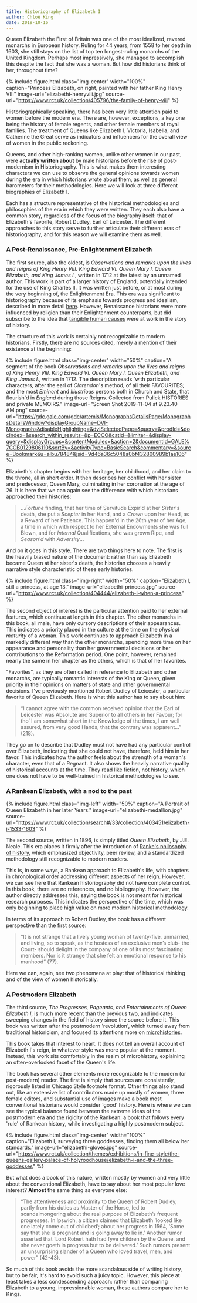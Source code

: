 ```yaml
---
title: Historiography of Elizabeth I
author: Chloë King
date: 2019-10-16
---
```


Queen Elizabeth the First of Britain was one of the most idealized, revered monarchs in European history. Ruling for 44 years, from 1558 to her death in 1603, she still stays on the list of top ten longest-ruling monarchs of the United Kingdom. Perhaps most impressively, she managed to accomplish this despite the fact that she was a woman. But how did historians think of her, throughout time?

{% include figure.html
  class="img-center"
  width="100%"
  caption="Princess Elizabeth, on right, painted with her father King Henry VIII"
  image-url="elizabethi-henryviii.jpg"
  source-url="https://www.rct.uk/collection/405796/the-family-of-henry-viii"
%}

Historiographically speaking, there has been very little attention paid to women before the modern era. There are, however, exceptions, a key one being the history of female regents, and other female members of royal families. The treatment of Queens like Elizabeth I, Victoria, Isabella, and Catherine the Great serve as indicators and influencers for the overall view of women in the public reckoning.

Queens, and other high-ranking women, unlike other women in our past, were **actually written about** by male historians before the rise of post-modernism in Historiography. This is what makes them interesting characters we can use to observe the general opinions towards women during the era in which historians wrote about them, as well as general barometers  for  their methodologies. Here  we will look at three different biographies of Elizabeth I.

Each has a structure representative of the historical methodologies and philosophies of the era in which they were written. They each also have a common story, regardless of the focus of the biography itself: that of Elizabeth's favorite, Robert Dudley, Earl of Leicester. The different approaches to this story serve to further articulate their different eras of historiography, and for this reason we will examine them as well.

### A Post-Renaissance, Pre-Enlightenment Elizabeth ###
The first source, also the oldest, is *Observations and remarks upon the lives and reigns of King Henry VIII. King Edward VI. Queen Mary I. Queen Elizabeth, and King James I.*, written in 1712 at the latest by an unnamed author. This work is part of a larger history of England, potentially intended for the use of King Charles II. It was written just before, or at most during the very beginning of, the Enlightenment Era. This era was significant to historiography because of its emphasis towards progress and idealism, described in more detail [here](https://unm-historiography.github.io/intro-guide/essays/enlightenment/enlightenment-historiography.html). However, Renaissance historians were more influenced by religion than their Enlightenment counterparts, but did subscribe to the idea that [tangible human causes](https://unm-historiography.github.io/intro-guide/essays/early-modern/renaissance-historiography.html) were at work in the story of history.

The structure of this work is certainly not recognizable to modern historians. Firstly, there are no sources cited, merely a mention of their existence at the beginning: 

{% include figure.html
  class="img-center"
  width="50%"
  caption="A segment of the book *Observations and remarks upon the lives and reigns of King Henry VIII. King Edward VI. Queen Mary I. Queen Elizabeth, and King James I.*, written in 1712. The description reads 'with particular characters, after the earl of *Clarendon*'s method, of all their FAVOURITES; and the most *Eminent* and *Illustrious* persons both in Church and State, that flourish'd in *England* during those Reigns. Collected from Pulick HISTORIES and private MEMOIRS."
  image-url="Screen Shot 2019-11-04 at 9.23.40 AM.png"
  source-url="https://gdc.gale.com/gdc/artemis/MonographsDetailsPage/MonographsDetailsWindow?displayGroupName=DVI-Monographs&disableHighlighting=&dviSelectedPage=&query=&prodId=&docIndex=&search_within_results=&p=ECCO&catId=&limiter=&display-query=&displayGroups=&contentModules=&action=2&documentId=GALE%7CCB0129806110&sortBy=&activityType=BasicSearch&commentary=&source=Bookmark&u=albu78484&jsid=9d46a36c5048a0bf432800989b1ae106"
%}

Elizabeth's chapter begins with her heritage, her childhood, and her claim to the throne, all in short order. It then describes her conflict with her sister and predecessor, Queen Mary, culminating in her coronation at the age of 26. It is here that we can again see the difference with which historians approached their histories:

> ...*Fortune* finding, that her time  of Servitude Expir'd  at her *Sister*'s death, she put a *Scepter* in her Hand, and a *Crown* upon her Head, as a Reward of her Patience. This happen'd in the 26th year of her Age, a time in which with respect to her External Endowments she was full Blown, and for *Internal* Qualifications, she was grown Ripe, and  *Season'd* with *Adversity*...

And on it goes in this style. There are two things here to note. The first is the heavily biased nature of the document: rather than say Elizabeth became Queen at her sister's death, the historian chooses a heavily narrative style characteristic of these early histories.

{% include figure.html
  class="img-right"
  width="50%"
  caption="Elizabeth I, still a princess, at age 13."
  image-url="elizabethi-princess.jpg"
  source-url="https://www.rct.uk/collection/404444/elizabeth-i-when-a-princess"
%}

The second object of interest is the particular attention paid to her external features, which continue at length in this chapter. The other monarchs in this book, all male, have only cursory descriptions of their appearances. This indicates a priority placed in the culture at the time on the *physical maturity* of a woman. This work continues to approach Elizabeth in a markedly different way than the other monarchs, spending more time on her appearance and personality than her governmental decisions or her contributions to the Reformation period. One point, however, remained nearly the same in her chapter as the others, which is that of her favorites.

"Favorites", as they are often called in reference to Elizabeth and other monarchs, are typically romantic interests of the King or Queen, given priority in their opinions on matters of state and other governmental decisions. I've previously mentioned Robert Dudley of Leicester, a particular favorite of Queen Elizabeth. Here is what this author has to say about him:

>“I cannot agree with the common received opinion that the Earl of Leicester was Absolute and Superior to all others in her Favour; for tho’ I am somewhat short in the Knowledge of the times, I am well assured, from very good Hands, that the contrary was apparent…” (218).

They go on to describe that Dudley must not have had any particular control over Elizabeth, indicating that she could not have, therefore, held him in her favor. This indicates how the author feels about the strength of a woman's character, even that of a Regnant. It also shows the heavily narrative quality of historical accounts at the time. They read like fiction, not history, which one does not have to be well-trained in historical methodologies to see.

### A Rankean Elizabeth, with a nod to the past ###

{% include figure.html
  class="img-left"
  width="50%"
  caption="A Portrait of Queen Elizabeth in her later Years."
  image-url="elizabethi-medallion.jpg"
  source-url="https://www.rct.uk/collection/search#/33/collection/403451/elizabeth-i-1533-1603"
%}

The second source, written in 1896, is simply titled *Queen Elizabeth*, by J.E. Neale. This era places it firmly after the introduction of [Ranke's philosophy of history](https://unm-historiography.github.io/intro-guide/essays/thematic/professionalization), which emphasized objectivity, peer review, and a standardized methodology still recognizable to modern readers.

This is, in some ways, a Rankean approach to Elizabeth's life, with chapters in chronological order addressing different aspects of her reign. However, we can see here that Rankean historiography did not have complete control. In  this book, there are no references, and no bibliography. However, the author directly addresses this, saying the book is not meant for historical research purposes. This indicates the perspective of the time, which was only beginning to place high value on more modern historical methodology.

In terms of its approach to Robert Dudley, the book has a different perspective than the first source:

>“It is not strange that a lively young woman of twenty-five, unmarried, and living, so to speak, as the hostess of an exclusive men’s club- the Court- should delight in the company of one of its most fascinating members. Nor is it strange that she felt an emotional response to his manhood” (77).

Here we can, again, see two phenomena at play: that of historical thinking and of the view of women historically.

### A Postmodern Elizabeth ###

The third source, *The Progresses, Pageants, and Entertainments of Queen Elizabeth I*, is much more recent than the previous two, and indicates sweeping changes in the field of history since the source before it. This book was written after the postmodern 'revolution', which turned away from traditional historicism, and focused its attentions more on [microhistories](https://sites.duke.edu/microworldslab/what-is-microhistory/).

This book takes that interest to heart. It does not tell an overall account of Elizabeth I's reign, in whatever style was more popular at the moment. Instead, this work sits comfortably in the realm of microhistory, explaining an often-overlooked facet of the Queen's life.

The book has several other elements more recognizable to the modern (or post-modern) reader. The first is simply that sources are consistently, rigorously listed in Chicago Style footnote format. Other things also stand out, like an extensive list of contributors made up mostly of women, three female editors, and substantial use of images make a book most conventional historians would consider 'good' history. Here is where we can see the typical balance found between the extreme ideas of the postmodern era and the rigidity of the Rankean: a book that follows every 'rule' of Rankean history, while investigating a highly postmodern subject.

{% include figure.html
  class="img-center"
  width="100%"
  caption="Elizabeth I, surveying three goddesses, finding them all below her standards."
  image-url="elizabethi-gloves.jpg"
  source-url="https://www.rct.uk/collection/themes/exhibitions/in-fine-style/the-queens-gallery-palace-of-holyroodhouse/elizabeth-i-and-the-three-goddesses"
%}

But what does a book of this nature, written mostly by women and very little about the conventional Elizabeth, have to say about her most popular love interest? **Almost** the same thing as everyone else:

>“The attentiveness and proximity to the Queen of Robert Dudley, partly from his duties as Master of the Horse, led to scandalmongering about the real purpose of Elizabeth’s frequent progresses. In Ipswich, a citizen claimed that Elizabeth ‘looked like one lately come out of childbed’; about her progress in 1564, ‘Some say that she is pregnant and is going away to lie in.’ Another rumor asserted that ‘Lord Robert hath had fyve children by the Quene, and she never goeth in progress but to be delivered.’ Such rumors present an unsurprising slander of a Queen who loved travel, men, and power” (42-43).

So much of this book avoids the more scandalous side of writing history, but to be fair, it's hard to avoid such a juicy topic. However, this piece at least takes a less condescending approach: rather than comparing Elizabeth to a young, impressionable woman, these authors compare her to Kings.

